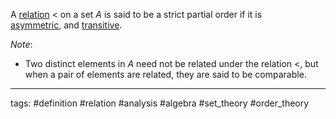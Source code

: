 A [relation](relation.md) $\lt$ on a set $A$ is said to be a strict partial order if it is  
[asymmetric](asymmetric%20relation.md), and [transitive](transitive%20relation.md).

*Note*:

* Two distinct elements in $A$ need not be related under the relation $\lt$, but when a pair of elements are related, they are said to be comparable.

---

tags: #definition #relation #analysis #algebra #set_theory #order_theory
